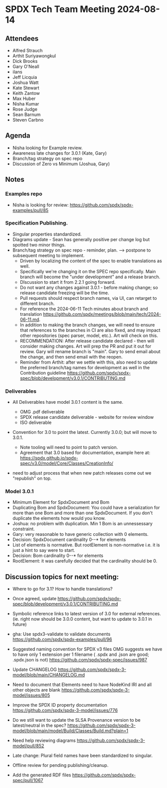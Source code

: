 # SPDX Tech Team Meeting 2024-08-14

## Attendees

- Alfred Strauch
- Arthit Suriyawongkul
- Dick Brooks
- Gary O'Neall
- ilans
- Jeff Licquia
- Joshua Watt
- Kate Stewart
- Keith Zantow
- Max Huber
- Nisha Kumar
- Rose Judge
- Sean Barnum
- Steven Carbno

## Agenda

- Nisha looking for Example review.
- Awareness late changes for 3.0.1 (Kate, Gary)
- Branch/tag strategy on spec repo 
- Discussion of Zero vs Minimum (Joshua, Gary)


## Notes

### Examples repo
- Nisha is looking for review: https://github.com/spdx/spdx-examples/pull/85 

### Specification Publishing.
- Singular properties standardized.
- Diagrams update - Sean has generally positive per change log but spotted two minor things.
- Branch/tag strategy on spec repo - reminder, plan. --> postpone to subsequent meeting to implement.
   - Driven by localizing the content of the spec to enable translations as well.
   - Specifically we're changing it on the SPEC repo specifically.    Main branch will become the "under development" and a release branch.  
   - DIscussion to start it from 2.2.1 going forward. 
   - Do not want any changes against 3.0.1 - before making change;  so release candidate freezing will be the time.
   - Pull requests should respect branch names, via UI, can retarget to different branch. 
   - For reference the 2024-06-11 Tech minutes about branch and translation
     https://github.com/spdx/meetings/blob/main/tech/2024-06-11.md.
   - In addition to making the branch changes, we will need to ensure that references to the branches in CI are also fixed,  and may impact other repositories (spec parser, model, etc.).  Art will check on this.
   - RECOMMENDATION:  After release candidate declared - then will consider making changes.    Art will prep the PR and put it out for review.   Gary will rename branch is "main".   Gary to send email about the change,  and then send email with the reopen.
   - Reminder from Arthit:  after we settle with this, also need to update the preferred branch/tag names for development as well in the Contribution guideline  https://github.com/spdx/spdx-spec/blob/development/v3.0.1/CONTRIBUTING.md

### Deliverables
- All Deliverables have model 3.0.1 content is the same.
   - OMG .pdf deliverable
   - SPDX release candidate deliverable - website for review window
   - ISO deliverable 

- Convention for 3.0 to point the latest.  Currently 3.0.0;  but will move to 3.0.1.
  - Note tooling will need to point to patch version. 
  - Agreement that 3.0 based for documentation, example here at:
    https://spdx.github.io/spdx-spec/v3.0/model/Core/Classes/CreationInfo/
- need to adjust process that when new patch releases come out we "republish" on top.

### Model 3.0.1
- Minimum Element for SpdxDocument and Bom
- Duplicating Bom and SpdxDocument:
  You could have a serialization for more than one Bom and more than one SpdxDocument.
  If you don't duplicate the elements how would you know.
- Joshua: no problem with duplication. Min 1 Bom is an unnessessary constraint.
- Gary: very reasonable to have generic collection with 0 elements.
- Decision: SpdxDocument cardinality 0--* for elements
- List of elements is normative. But rootElement is non-normative i.e. it is just a hint to say were to start.
- Decision: Bom cardinality 0--* for elements
- RootElement: it was carefully decided that the cardinality should be 0.


## Discussion topics for next meeting:

  - Where to go for 3.1?  How to handle translations?
  - Once agreed, update https://github.com/spdx/spdx-spec/blob/development/v3.0.1/CONTRIBUTING.md
  - Symbolic reference links to latest version of 3.0 for external references.
    (ie. right now should be 3.0.0 content, but want to update to 3.0.1 in future)
  - gha: Use spdx3-validate to validate documents
    https://github.com/spdx/spdx-examples/pull/96

- Suggested naming convention for SPDX v3 files
  OMG suggests we have to have only 1 extension per 1 filename
  ( .spdx and .json are good; .spdx.json is not)
  https://github.com/spdx/spdx-spec/issues/987
- Update CHANGELOG
  https://github.com/spdx/spdx-3-model/blob/main/CHANGELOG.md
- Need to document that Elements need to have NodeKind IRI and all other objects are blank
  https://github.com/spdx/spdx-3-model/issues/805
- Improve the SPDX ID property documentation
  https://github.com/spdx/spdx-3-model/issues/776
- Do we still want to update the SLSA Provenance version to be latest/neutral in the spec?
  https://github.com/spdx/spdx-3-model/blob/main/model/Build/Classes/Build.md?plain=1
- Need help reviewing diagrams
  https://github.com/spdx/spdx-3-model/pull/852
- Late change: Plural field names have been standardized to singular.

- Offline review for pending publishing/cleanup.
- Add the generated RDF files
  https://github.com/spdx/spdx-spec/pull/1067 
